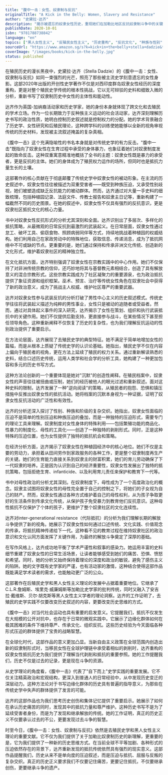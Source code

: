 ```yaml
---
title: "腹中一击：女性、奴隶制与反抗"
originalTitle: "A Kick in the Belly: Women, Slavery and Resistance"
author: "史黛拉·达齐"
description: "揭示被遗忘的奴隶女性历史，重现她们在加勒比地区反抗奴隶制斗争中的关键作用和不屈精神。"
publishDate: 2020-10-01
isbn: "9781788738842"
language: "en"
topics: ["黑人女性主义", "反殖民女性主义", "历史重构", "反抗文化", "种族与性别", "奴隶制历史", "加勒比研究", "女性抵抗运动"]
sourceUrl: "https://www.amazon.sg/s?k=kick+in+the+belly+stella+dadzie&tag=inkrupt-22"
coverImage: "/images/books/kick-in-the-belly.jpg"
status: published
---
```


在殖民历史的漫长黑夜中，史黛拉·达齐（Stella Dadzie）的《腹中一击：女性、奴隶制与反抗》如同一束强烈的光芒，照亮了那些被主流史学刻意遗忘的女性身影。这部2020年出版的开创性史学著作不仅是对西印度群岛奴隶女性经历的深度重构，更是对整个殖民史学传统的根本性挑战，它以无可辩驳的史料和细致入微的分析，重新书写了奴隶制历史中女性的主体性和能动性。

达齐作为英国-加纳裔活动家和历史学家，她的身份本身就体现了跨文化和去殖民的学术立场。作为一位长期致力于反种族主义运动的社会活动家，达齐深刻理解历史书写的政治性质，她明白控制历史叙述就是控制权力的分配。她的学术背景融合了历史学、女性研究和后殖民理论，这种跨学科的训练使她能够以全新的视角审视传统的历史材料，发现被主流叙述掩盖的复杂真相。

《腹中一击》这个充满隐喻性的书名本身就是对传统史学的有力反击。"腹中一击"既指向了奴隶女性在生育过程中承受的身体暴力，也象征着她们对奴隶制度发起的致命反击。这种双重寓意精准地概括了全书的主题：奴隶女性既是暴力的承受者，更是反抗的主体。她们的身体成为了殖民权力运作的场所，但同时也是抵抗力量生长的土壤。

这部著作的核心贡献在于彻底颠覆了传统史学中奴隶女性的被动形象。在主流的历史叙述中，奴隶女性往往被描述为双重受害者——既受到种族压迫，又承受性别歧视，她们被塑造成缺乏反抗能力的被动群体。然而，达齐通过对大量一手史料的细致梳理，包括种植园记录、法庭文件、传教士报告和奴隶主日记等，重新构建了一幅截然不同的历史图景。在她的叙述中，奴隶女性不仅具有强烈的反抗意识，更是奴隶社区抵抗文化的核心力量。

书中对奴隶女性反抗形式的分析尤其深刻和全面。达齐识别出了多层次、多样化的抵抗策略，从最微观的日常反抗到最激烈的武装起义。在日常层面，奴隶女性通过怠工、破坏工具、偷窃食物、照顾病弱同伴等方式，持续地挑战着种植园的权威结构。她们利用自己在家政劳动中的特殊地位，获取信息、传递消息，成为了抵抗网络中不可或缺的节点。更重要的是，她们通过保持和传承非洲文化传统、创造新的文化形式，维护着奴隶社区的精神独立性。

在文化抵抗方面，达齐特别强调了奴隶女性在宗教实践中的中心作用。她们不仅保持了对非洲传统宗教的信仰，还巧妙地将其与基督教元素相结合，创造了具有解放意义的混合宗教形式。这些宗教实践成为了社区凝聚力的重要源泉，也为政治抵抗提供了象征资源和组织框架。巫术、预言、治疗等传统女性角色在奴隶社会中获得了新的政治意义，成为了挑战主人权威、维护社区尊严的重要武器。

达齐对奴隶女性参与武装反抗的分析打破了男性中心主义的历史叙述模式。传统史学往往将武装起义描述为纯粹的男性事业，女性只是被动的追随者或受益者。然而，通过对具体起义事件的深入研究，达齐揭示了女性在策划、组织和执行武装抵抗中的关键作用。她们不仅提供后勤支持，更直接参与战斗，在某些情况下甚至担任领导角色。这种重新阐释不仅恢复了历史的复杂性，也为我们理解反抗运动的性别政治提供了重要启示。

在方法论层面，达齐展现了去殖民史学的典型特征。她不满足于简单地增加女性的篇幅，而是从根本上质疑了传统史学的认识论基础。她指出，殖民史学不仅在内容上偏向于殖民者的视角，更在方法上延续了殖民的权力关系。通过重新解读熟悉的史料，结合口述历史传统，运用人类学和社会学的分析工具，她构建了一种更加包容和多元的历史书写方式。

这种方法论创新的一个重要体现是她对"沉默"的创造性阐释。在殖民档案中，奴隶女性的声音往往被扭曲或压制，她们的经历被他人的眼光过滤和重新叙述。面对这种史料的限制，达齐发展了一种"逆向阅读"的策略，从殖民者的抱怨、恐惧和镇压措施中反推出奴隶女性的抵抗活动。她将档案的沉默本身视为一种证据，证明了奴隶女性反抗活动的广泛性和有效性。

达齐的分析还深入探讨了性别、种族和阶级的复杂交织。她指出，奴隶女性面临的压迫不是简单的性别压迫和种族压迫的叠加，而是一种独特的压迫形式，需要专门的理论工具来理解。奴隶制度对女性身体的特殊利用——包括繁殖功能的商品化、性暴力的制度化、母性的工具化——创造了一种独特的剥削形式。同时，正是这种特殊的压迫位置，也为女性提供了独特的抵抗机会和策略。

在经济分析方面，达齐揭示了奴隶女性在种植园经济中的核心地位。她们不仅是主要的劳动力，承担着从田间劳作到家政服务的各种工作，更是整个奴隶制度再生产的关键。她们的生育能力直接关系到奴隶主的财富积累，她们的育儿劳动确保了下一代奴隶的培养。正是因为认识到自己的经济重要性，奴隶女性发展出了独特的抵抗策略，包括拒绝生育、infanticide、以及利用育儿责任来保护和教育下一代等。

书中对母性政治的分析尤其深刻。在奴隶制度下，母性成为了一个高度政治化的概念。奴隶主试图将奴隶女性的母性完全置于自己的控制之下，将她们的子女视为自己的财产。然而，奴隶女性通过各种方式维护着自己的母性权利，从为孩子争取更好的生活条件到传承文化传统，从保护孩子免受暴力到教育他们反抗意识。这种母性抵抗不仅保护了个体的孩子，更维护了整个奴隶社区的文化连续性。

达齐对inter-generational resistance（代际抵抗）的分析为我们理解长期的解放斗争提供了新的视角。她展示了奴隶女性如何通过口述传统、文化实践、价值观念的传承，将抵抗精神传递给下一代。这种看不见的教育过程在维持奴隶社区的政治意识和文化认同方面发挥了关键作用，为最终的解放斗争奠定了深厚的基础。

在写作风格上，达齐成功地平衡了学术严谨性和叙事的感染力。她运用丰富的史料细节重建了奴隶女性的日常生活场景，让读者能够感受到她们的痛苦、恐惧、愤怒和希望。同时，她的分析又始终保持着理论的深度和政治的敏锐，避免了感伤主义的陷阱。她的文字既有史学家的严谨，也有活动家的激情，这种结合使得这部作品既能满足学术读者的需求，也能触动更广泛的公众。

这部著作在后殖民史学和黑人女性主义理论的发展中占据着重要地位。它继承了C.L.R.詹姆斯、埃里克·威廉姆斯等加勒比史学家的批判传统，同时又融入了安吉拉·戴维斯、贝尔·胡克斯等黑人女性主义学者的理论洞察。达齐的工作证明了，去殖民的史学实践不仅要改变历史叙述的内容，更要改变历史思维的方式。

《腹中一击》对当代社会运动也具有重要的启发意义。它提醒我们，抵抗不仅发生在大规模的公开对抗中，也存在于日常的微观实践中。它展示了边缘化群体如何在极其困难的条件下维持尊严、传承文化、组织反抗。这些历史经验为今天面临各种形式压迫的群体提供了宝贵的战略智慧。

在全球化时代，这部作品的意义更加凸显。当新自由主义政策在全球范围内创造出新的奴隶制形式时，当移民女性在全球护理链中承受着相似的剥削时，达齐重构的奴隶女性抵抗历史为我们提供了理解当代剥削和抵抗的重要参照。她的工作提醒我们，历史不仅是过去的记录，更是现在斗争的资源。

从史学理论的角度看，《腹中一击》代表了"自下而上"史学实践的重要发展。它不仅关注精英政治和宏观结构，更深入到普通人的日常经验中，从中发现历史变迁的深层动力。这种方法论对于书写边缘化群体的历史具有普遍的指导意义，为那些在传统史学中失声的群体提供了发言的可能。

达齐的这部作品也为我们思考历史创伤和集体记忆提供了重要启示。她展示了如何在承认历史痛苦的同时，发现其中的抵抗力量和尊严维护。这种历史书写不是为了延续受害者身份，而是为了发现和继承解放的传统。她的工作证明，真正的历史正义不仅要承认过去的不公，更要发现过去斗争的智慧。

时至今日，《腹中一击：女性、奴隶制与反抗》依然是去殖民史学和黑人女性主义理论的重要文献。它不仅为我们提供了关于加勒比奴隶制历史的新理解，更重要的是，它为我们提供了一种新的历史思维方式。在当前全球不平等加剧、各种形式的压迫依然存在的背景下，达齐重新发现的抵抗传统依然具有强烈的现实意义。这部作品提醒我们，历史从来不是单向度的压迫叙述，而是压迫与抵抗、屈服与反叛的复杂交织。真正的历史正义要求我们不仅要记住痛苦，更要记住抵抗，不仅要继承创伤，更要继承斗争的遗产。